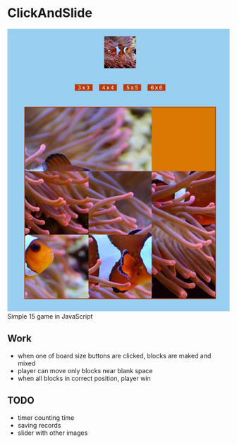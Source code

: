 # ClickAndSlide
![Screenshot](images/screens/Screen1.jpg "Screenshot")
Simple 15 game in JavaScript

## Work
* when one of board size buttons are clicked, blocks are maked and mixed
* player can move only blocks near blank space
* when all blocks in correct position, player win

## TODO
* timer counting time
* saving records
* slider with other images


